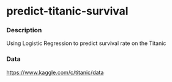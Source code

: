 # predict-titanic-survival

### Description
Using Logistic Regression to predict survival rate on the Titanic

### Data
https://www.kaggle.com/c/titanic/data